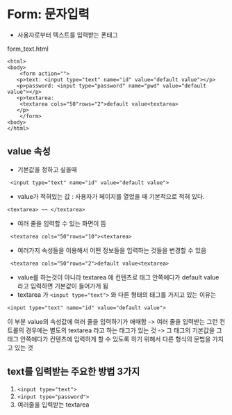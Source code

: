 Form: 문자입력
====
- 사용자로부터 텍스트를 입력받는 폰태그

form_text.html
```
<html>
<body>
    <form action="">
   <p>text: <input type="text" name="id" value="default value"></p>
   <p>password: <input type="password" name="pwd" value="default value"></p>
   <p>textarea: 
    <textarea cols="50"rows="2">default value<textarea>
   </p>
    </form>
<body>
</html>
```

value 속성
---
- 기본값을 정하고 싶을때
```
 <input type="text" name="id" value="default value">
```
- value가 적혀있는 값 : 사용자가 페이지를 열었을 때 기본적으로 적혀 있다. 

```<textarea> ~~ </textarea>```
- 여러 줄을 입력할 수 있는 화면이 뜸
```
 <textarea cols="50"rows="10"><textarea>
```
- 여러가지 속성들을 이용해서 어떤 정보들을 입력하는 것들을 변경할 수 있음 

```
 <textarea cols="50"rows="2">default value<textarea>
```
- value를 하는것이 아니라 textarea 에 컨텐츠로 태그 안쪽에다가 default value 라고 입력하면 기본값이 들어가게 됨
- textarea 가 ```<input type="text">``` 와 다른 형태의 태그를 가지고 있는 이유는 
```
<input type="text" name="id" value="default value">
```
이 부분 value의 속성값에 여러 줄을 입력하기가 애매함 -> 여러 줄을 입력받는 그런 컨트롤의 경우에는 별도의 textarea 라고 하는 태그가 있는 것 -> 그 태그의 기본값을 그 태그 안쪽에다가 컨텐츠에 입력하게 할 수 있도록 하기 위해서 다른 형식의 문법을 가지고 있는 것

text를 입력받는 주요한 방법 3가지
----
1) ```<input type="text">```
2) ```<input type="password"> ```
3) 여러줄을 입력받는 textarea 